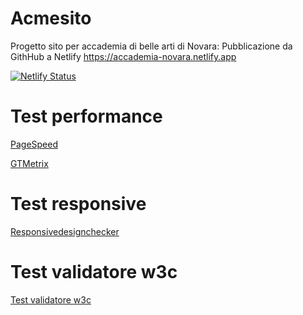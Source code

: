 # Acmesito
Progetto sito per accademia di belle arti di Novara:
Pubblicazione da GithHub a Netlify https://accademia-novara.netlify.app

[![Netlify Status](https://api.netlify.com/api/v1/badges/c94e16b7-994d-496b-9698-a06e63d8a3c7/deploy-status)](https://app.netlify.com/sites/accademianovara/deploys)


# Test performance
[PageSpeed](https://pagespeed.web.dev/report?url=https%3A%2F%2Fpagespeed.web.dev%2Freport%3Furl%3Dhttps%3A%2F%2Faccademia-novara.netlify.app%2F%2F)

[GTMetrix](https://gtmetrix.com/reports/github-netlify-boilerplate.netlify.app/6oLETqoh/)

# Test responsive
[Responsivedesignchecker](https://responsivedesignchecker.com/checker.php?url=https%3A%2F%2Faccademia-novara.netlify.app%2F&width=1400&height=700)

# Test validatore w3c
[Test validatore w3c](https://validator.w3.org)
